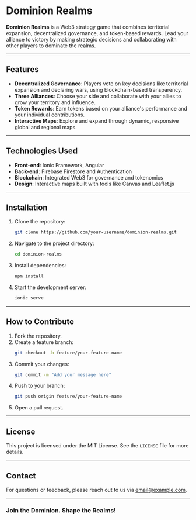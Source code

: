 # Dominion Realms

**Dominion Realms** is a Web3 strategy game that combines territorial expansion, decentralized governance, and token-based rewards. Lead your alliance to victory by making strategic decisions and collaborating with other players to dominate the realms.

---

## Features

- **Decentralized Governance**: Players vote on key decisions like territorial expansion and declaring wars, using blockchain-based transparency.
- **Three Alliances**: Choose your side and collaborate with your allies to grow your territory and influence.
- **Token Rewards**: Earn tokens based on your alliance's performance and your individual contributions.
- **Interactive Maps**: Explore and expand through dynamic, responsive global and regional maps.

---

## Technologies Used

- **Front-end**: Ionic Framework, Angular
- **Back-end**: Firebase Firestore and Authentication
- **Blockchain**: Integrated Web3 for governance and tokenomics
- **Design**: Interactive maps built with tools like Canvas and Leaflet.js

---

## Installation

1. Clone the repository:
   ```bash
   git clone https://github.com/your-username/dominion-realms.git
   ```
2. Navigate to the project directory:
   ```bash
   cd dominion-realms
   ```
3. Install dependencies:
   ```bash
   npm install
   ```
4. Start the development server:
   ```bash
   ionic serve
   ```

---

## How to Contribute

1. Fork the repository.
2. Create a feature branch:
   ```bash
   git checkout -b feature/your-feature-name
   ```
3. Commit your changes:
   ```bash
   git commit -m "Add your message here"
   ```
4. Push to your branch:
   ```bash
   git push origin feature/your-feature-name
   ```
5. Open a pull request.

---

## License

This project is licensed under the MIT License. See the `LICENSE` file for more details.

---

## Contact

For questions or feedback, please reach out to us via [email@example.com](mailto:developer.mello@gmail.com).

---

### Join the Dominion. Shape the Realms!

